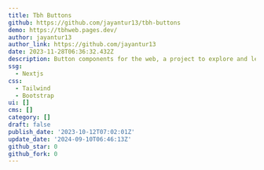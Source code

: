 ```yaml
---
title: Tbh Buttons
github: https://github.com/jayantur13/tbh-buttons
demo: https://tbhweb.pages.dev/
author: jayantur13
author_link: https://github.com/jayantur13
date: 2023-11-28T06:36:32.432Z
description: Button components for the web, a project to explore and learn typescript
ssg:
  - Nextjs
css:
  - Tailwind
  - Bootstrap
ui: []
cms: []
category: []
draft: false
publish_date: '2023-10-12T07:02:01Z'
update_date: '2024-09-10T06:46:13Z'
github_star: 0
github_fork: 0
---
```

